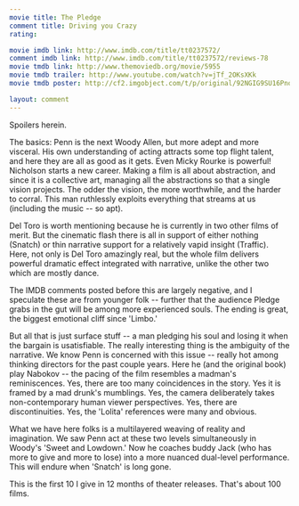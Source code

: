 ```yaml
---
movie title: The Pledge
comment title: Driving you Crazy
rating: 

movie imdb link: http://www.imdb.com/title/tt0237572/
comment imdb link: http://www.imdb.com/title/tt0237572/reviews-78
movie tmdb link: http://www.themoviedb.org/movie/5955
movie tmdb trailer: http://www.youtube.com/watch?v=jTf_2OKsXKk
movie tmdb poster: http://cf2.imgobject.com/t/p/original/92NGIG9SU16PnomrSXhUMOYrT3P.jpg

layout: comment
---
```


Spoilers herein.

The basics: Penn is the next Woody Allen, but more adept and more visceral. His own understanding of acting attracts some top flight talent, and here they are all as good as it gets. Even Micky Rourke is powerful! Nicholson starts a new career. Making a film is all about abstraction, and since it is a collective art, managing all the abstractions so that a single vision projects. The odder the vision, the more worthwhile, and the harder to corral. This man ruthlessly exploits everything that streams at us (including the music -- so apt). 

Del Toro is worth mentioning because he is currently in two other films of merit. But the cinematic flash there is all in support of either nothing (Snatch) or thin narrative support for a relatively vapid insight (Traffic). Here, not only is Del Toro amazingly real, but the whole film delivers powerful dramatic effect integrated with narrative, unlike the other two which are mostly dance.

The IMDB comments posted before this are largely negative, and I speculate these are from younger folk -- further that the audience Pledge grabs in the gut will be among more experienced souls. The ending is great, the biggest emotional cliff since 'Limbo.'

But all that is just surface stuff -- a man pledging his soul and losing it when the bargain is usatisfiable. The really interesting thing is the ambiguity of the narrative. We know Penn is concerned with this issue -- really hot among thinking directors for the past couple years. Here he (and the original book) play Nabokov -- the pacing of the film resembles a madman's reminiscences. Yes, there are too many coincidences in the story. Yes it is framed by a mad drunk's mumblings. Yes, the camera deliberately takes non-contemporary human viewer perspectives. Yes, there are discontinuities. Yes, the 'Lolita' references were many and obvious.

What we have here folks is a multilayered weaving of reality and imagination. We saw Penn act at these two levels simultaneously in Woody's 'Sweet and Lowdown.' Now he coaches buddy Jack (who has more to give and more to lose) into a more nuanced dual-level performance. This will endure when 'Snatch' is long gone.

This is the first 10 I give in 12 months of theater releases. That's about 100 films.